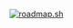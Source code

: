 [![roadmap.sh](https://api.roadmap.sh/v1-badge/tall/64f6d5645ce9f4ca58911c5f?variant=dark&roadmaps=full-stack%2Cbackend%2Cfrontend)](https://roadmap.sh/u/nkfv)
